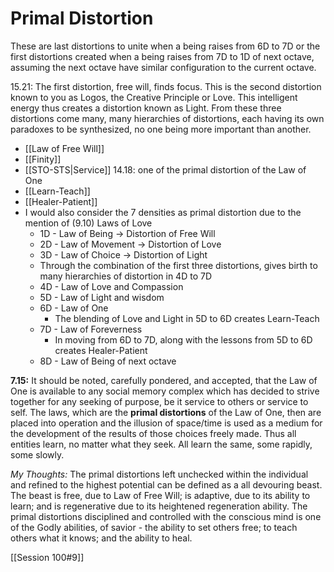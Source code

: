 # Primal Distortion
These are last distortions to unite when a being raises from 6D to 7D or the first distortions created when a being raises from 7D to 1D of next octave, assuming the next octave have similar configuration to the current octave.

15.21: The first distortion, free will, finds focus. This is the second distortion known to you as Logos, the Creative Principle or Love. This intelligent energy thus creates a distortion known as Light. From these three distortions come many, many hierarchies of distortions, each having its own paradoxes to be synthesized, no one being more important than another.

- [[Law of Free Will]]
- [[Finity]]
- [[STO-STS|Service]] 14.18:  one of the primal distortion of the Law of One
- [[Learn-Teach]]
- [[Healer-Patient]]
- I would also consider the 7 densities as primal distortion due to the mention of (9.10) Laws of Love
	- 1D - Law of Being -> Distortion of Free Will
	- 2D - Law of Movement -> Distortion of Love
	- 3D - Law of Choice -> Distortion of Light
	- Through the combination of the first three distortions, gives birth to many hierarchies of distortion in 4D to 7D
	- 4D - Law of Love and Compassion
	- 5D - Law of Light and wisdom
	- 6D - Law of One
		- The blending of Love and Light in 5D to 6D creates Learn-Teach
	- 7D - Law of Foreverness
		- In moving from 6D to 7D, along with the lessons from 5D to 6D creates Healer-Patient
	- 8D - Law of Being of next octave

**7.15:** It should be noted, carefully pondered, and accepted, that the Law of One is available to any social memory complex which has decided to strive together for any seeking of purpose, be it service to others or service to self. The laws, which are the **primal distortions** of the Law of One, then are placed into operation and the illusion of space/time is used as a medium for the development of the results of those choices freely made. Thus all entities learn, no matter what they seek. All learn the same, some rapidly, some slowly.

*My Thoughts:* The primal distortions left unchecked within the individual and refined to the highest potential can be defined as a all devouring beast. The beast is free, due to Law of Free Will; is adaptive, due to its ability to learn; and is regenerative due to its heightened regeneration ability. The primal distortions disciplined and controlled with the conscious mind is one of the Godly abilities, of savior - the ability to set others free; to teach others what it knows; and the ability to heal.

[[Session 100#9]]